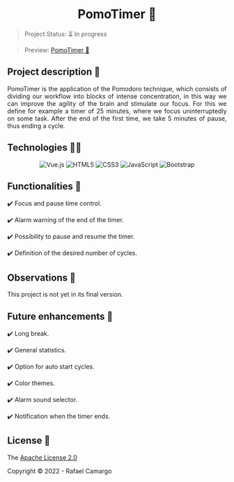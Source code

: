 <h1 align="center">PomoTimer 🍅</h1>

> Project Status: ⏳ In progress

> Preview: [PomoTimer 🍅](https://rafandoo.github.io/pomotimer-lite/)

## Project description 📝

<p align="justify">
PomoTimer is the application of the Pomodoro technique, which consists of dividing our workflow into blocks of intense concentration, in this way we can improve the agility of the brain and stimulate our focus. For this we define for example a timer of 25 minutes, where we focus uninterruptedly on some task. After the end of the first time, we take 5 minutes of pause, thus ending a cycle.
</p>

## Technologies 👨‍💻

<p align="center">
    <img src="https://img.shields.io/badge/Vue.js-4FC08D?style=for-the-badge&logo=vue.js&logoColor=white" alt="Vue.js" />
    <img src="https://img.shields.io/badge/HTML5-E34F26?style=for-the-badge&logo=html5&logoColor=white" alt="HTML5" />
    <img src="https://img.shields.io/badge/CSS3-1572B6?style=for-the-badge&logo=css3&logoColor=white" alt="CSS3" />
    <img src="https://img.shields.io/badge/JavaScript-F7DF1E?style=for-the-badge&logo=javascript&logoColor=black" alt="JavaScript" />
    <img src="https://img.shields.io/badge/bootstrap-%23563D7C.svg?style=for-the-badge&logo=bootstrap&logoColor=white" alt="Bootstrap" />
</p>

## Functionalities 🔧

✔️ Focus and pause time control.

✔️ Alarm warning of the end of the timer.

✔️ Possibility to pause and resume the timer.

✔️ Definition of the desired number of cycles.

## Observations 👀

This project is not yet in its final version.


## Future enhancements 🚀

✔️ Long break.

✔️ General statistics.

✔️ Option for auto start cycles.

✔️ Color themes.

✔️ Alarm sound selector. 

✔️ Notification when the timer ends.

## License 🔑

The [Apache License 2.0](https://github.com/rafandoo/pomotimer-lite/blob/dfd885dcb55b7a22f16c74dc9b99bd33c3f8175b/LICENSE)

Copyright :copyright: 2022 - Rafael Camargo

